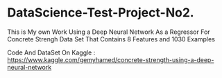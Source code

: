 # DataScience-Test-Project-No2.

This is My own Work Using a Deep Neural Network As a Regressor For Concrete Strengh Data Set That Contains 8 Features and 1030 Examples

Code And DataSet On Kaggle : https://www.kaggle.com/gemyhamed/concrete-strength-using-a-deep-neural-network
